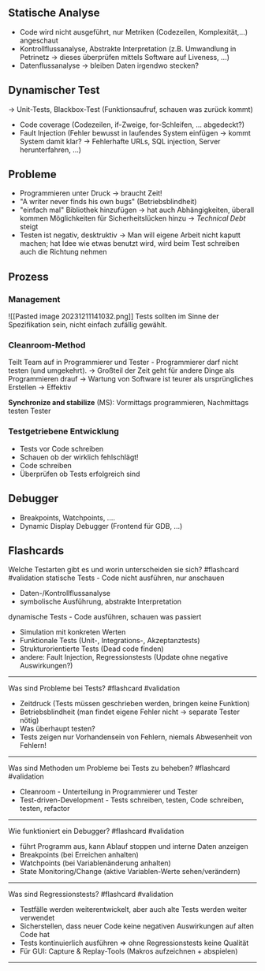 ## Statische Analyse
- Code wird nicht ausgeführt, nur Metriken (Codezeilen, Komplexität,...) angeschaut
- Kontrollflussanalyse, Abstrakte Interpretation (z.B. Umwandlung in Petrinetz -> dieses überprüfen mittels Software auf Liveness, ...)
- Datenflussanalyse -> bleiben Daten irgendwo stecken?

## Dynamischer Test
-> Unit-Tests, Blackbox-Test (Funktionsaufruf, schauen was zurück kommt)
- Code coverage (Codezeilen, if-Zweige, for-Schleifen, ... abgedeckt?)
- Fault Injection (Fehler bewusst in laufendes System einfügen -> kommt System damit klar? -> Fehlerhafte URLs, SQL injection, Server herunterfahren, …)

## Probleme
- Programmieren unter Druck -> braucht Zeit!
- "A writer never finds his own bugs" (Betriebsblindheit)
- "einfach mal" Bibliothek hinzufügen -> hat auch Abhängigkeiten, überall kommen Möglichkeiten für Sicherheitslücken hinzu -> *Technical Debt* steigt
- Testen ist negativ, desktruktiv -> Man will eigene Arbeit nicht kaputt machen; hat Idee wie etwas benutzt wird, wird beim Test schreiben auch die Richtung nehmen


## Prozess
### Management
![[Pasted image 20231211141032.png]]
Tests sollten im Sinne der Spezifikation sein, nicht einfach zufällig gewählt.

### Cleanroom-Method
Teilt Team auf in Programmierer und Tester - Programmierer darf nicht testen (und umgekehrt).
-> Großteil der Zeit geht für andere Dinge als Programmieren drauf
-> Wartung von Software ist teurer als ursprüngliches Erstellen
-> Effektiv

**Synchronize and stabilize** (MS): Vormittags programmieren, Nachmittags testen Tester


### Testgetriebene Entwicklung
- Tests vor Code schreiben
- Schauen ob der wirklich fehlschlägt!
- Code schreiben
- Überprüfen ob Tests erfolgreich sind

## Debugger
- Breakpoints, Watchpoints, ....
- Dynamic Display Debugger (Frontend für GDB, ...)

## Flashcards

Welche Testarten gibt es und worin unterscheiden sie sich? #flashcard #validation 
statische Tests - Code nicht ausführen, nur anschauen
- Daten-/Kontrollflussanalyse
- symbolische Ausführung, abstrakte Interpretation

dynamische Tests - Code ausführen, schauen was passiert
- Simulation mit konkreten Werten
- Funktionale Tests (Unit-, Integrations-, Akzeptanztests)
- Strukturorientierte Tests (Dead code finden)
- andere: Fault Injection, Regressionstests (Update ohne negative Auswirkungen?)
- - -
Was sind Probleme bei Tests? #flashcard #validation 
- Zeitdruck (Tests müssen geschrieben werden, bringen keine Funktion)
- Betriebsblindheit (man findet eigene Fehler nicht -> separate Tester nötig)
- Was überhaupt testen?
- Tests zeigen nur Vorhandensein von Fehlern, niemals Abwesenheit von Fehlern!
- - -
Was sind Methoden um Probleme bei Tests zu beheben? #flashcard #validation 
- Cleanroom - Unterteilung in Programmierer und Tester
- Test-driven-Development - Tests schreiben, testen, Code schreiben, testen, refactor
- - -
Wie funktioniert ein Debugger? #flashcard #validation 
- führt Programm aus, kann Ablauf stoppen und interne Daten anzeigen
- Breakpoints (bei Erreichen anhalten)
- Watchpoints (bei Variablenänderung anhalten)
- State Monitoring/Change (aktive Variablen-Werte sehen/verändern)
- - -
Was sind Regressionstests? #flashcard #validation 
- Testfälle werden weiterentwickelt, aber auch alte Tests werden weiter verwendet
- Sicherstellen, dass neuer Code keine negativen Auswirkungen auf alten Code hat
- Tests kontinuierlich ausführen => ohne Regressionstests keine Qualität
- Für GUI: Capture & Replay-Tools (Makros aufzeichnen + abspielen)
- - -
